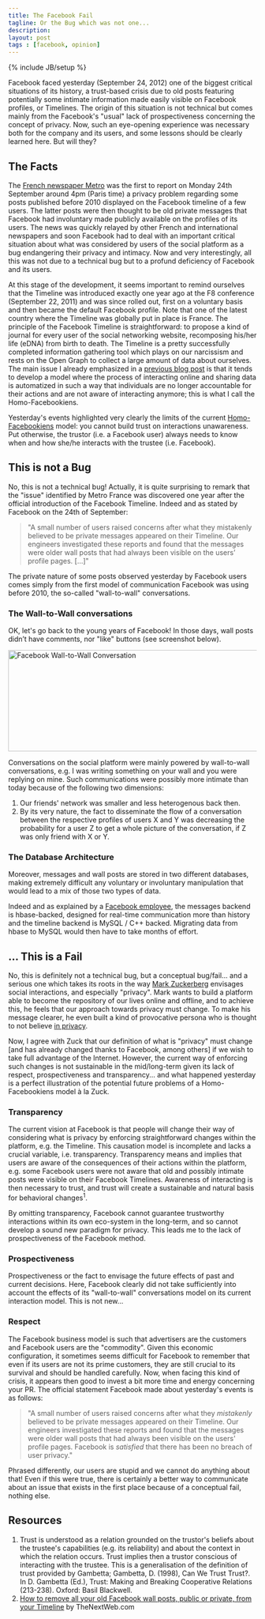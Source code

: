 ```yaml
---
title: The Facebook Fail
tagline: Or the Bug which was not one...
description: 
layout: post
tags : [facebook, opinion]
---
```

{% include JB/setup %}

Facebook faced yesterday (September 24, 2012) one of the biggest critical situations of its history, a trust-based crisis due to old posts featuring potentially some intimate information made easily visible on Facebook profiles, or Timelines. The origin of this situation is not technical but comes mainly from the Facebook's "usual" lack of prospectiveness concerning the concept of privacy. Now, such an eye-opening experience was necessary both for the company and its users, and some lessons should be clearly learned here. But will they?

## The Facts

The [French newspaper Metro](http://www.metrofrance.com/high-tech/facebook-d-anciens-messages-prives-publies-sur-la-timeline/mlix!MDk3LU0hjxIQ/) was the first to report on Monday 24th September around 4pm (Paris time) a privacy problem regarding some posts published before 2010 displayed on the Facebook timeline of a few users. The latter posts were then thought to be old private messages that Facebook had involuntary made publicly available on the profiles of its users. The news was quickly relayed by other French and international newspapers and soon Facebook had to deal with an important critical situation about what was considered by users of the social platform as a bug endangering their privacy and intimacy. Now and very interestingly, all this was not due to a technical bug but to a profund deficiency of Facebook and its users.

At this stage of the development, it seems important to remind ourselves that the Timeline was introduced exactly one year ago at the F8 conference (September 22, 2011) and was since rolled out, first on a voluntary basis and then became the default Facebook profile. Note that one of the latest country where the Timeline was globally put in place is France. The principle of the Facebook Timeline is straightforward: to propose a kind of journal for every user of the social networking website, recomposing his/her life (eDNA) from birth to death. The Timeline is a pretty successfully completed information gathering tool which plays on our narcissism and rests on the Open Graph to collect a large amount of data about ourselves. The main issue I already emphasized in a [previous blog post](http://blog.florianbersier.com/etrust-homo-facebookiens/) is that it tends to develop a model where the process of interacting online and sharing data is automatized in such a way that individuals are no longer accountable for their actions and are not aware of interacting anymore; this is what I call the Homo-Facebookiens.

Yesterday's events highlighted very clearly the limits of the current [Homo-Facebookiens](http://blog.florianbersier.com/etrust-homo-facebookiens/) model: you cannot build trust on interactions unawareness. Put otherwise, the trustor (i.e. a Facebook user) always needs to know when and how she/he interacts with the trustee (i.e. Facebook).


## This is not a Bug

No, this is not a technical bug! Actually, it is quite surprising to remark that the "issue" identified by Metro France was discovered one year after the official introduction of the Facebook Timeline. Indeed and as stated by Facebook on the 24th of September:

>"A small number of users raised concerns after what they mistakenly believed to be private messages appeared on their Timeline. Our engineers investigated these reports and found that the messages were older wall posts that had always been visible on the users’ profile pages. \[...\]"

The private nature of some posts observed yesterday by Facebook users comes simply from the first model of communication Facebook was using before 2010, the so-called "wall-to-wall" conversations.

### The Wall-to-Wall conversations

OK, let's go back to the young years of Facebook! In those days, wall posts didn’t have comments, nor "like" buttons (see screenshot below).

<img src="../img/facebook-wall.jpg" width="612" height="205" alt="Facebook Wall-to-Wall Conversation"/>

Conversations on the social platform were mainly powered by wall-to-wall conversations, e.g. I was writing something on your wall and you were replying on mine. Such communications were possibly more intimate than today because of the following two dimensions:

1. Our friends' network was smaller and less heterogenous back then.
2. By its very nature, the fact to disseminate the flow of a conversation between the respective profiles of users X and Y was decreasing the probability for a user Z to get a whole picture of the conversation, if Z was only friend with X or Y.


### The Database Architecture

Moreover, messages and wall posts are stored in two different databases, making extremely difficult any voluntary or involuntary manipulation that would lead to a mix of those two types of data.

Indeed and as explained by a [Facebook employee](http://news.ycombinator.org/item?id=4567009), the messages backend is hbase-backed, designed for real-time communication more than history and the timeline backend is MySQL / C++ backed. Migrating data from hbase to MySQL would then have to take months of effort.

## ... This is a Fail

No, this is definitely not a technical bug, but a conceptual bug/fail... and a serious one which takes its roots in the way [Mark Zuckerberg](https://www.facebook.com/zuck) envisages social interactions, and especially "privacy". Mark wants to build a platform able to become the repository of our lives online and offline, and to achieve this, he feels that our approach towards privacy must change. To make his message clearer, he even built a kind of provocative persona who is thought to not believe [in privacy](http://www.wired.com/business/2010/04/report-facebook-ceo-mark-zuckerberg-doesnt-believe-in-privacy/).

Now, I agree with Zuck that our definition of what is "privacy" must change \[and has already changed thanks to Facebook, among others\] if we wish to take full advantage of the Internet. However, the current way of enforcing such changes is not sustainable in the mid/long-term given its lack of respect, prospectiveness and transparency... and what happened yesterday is a perfect illustration of the potential future problems of a Homo-Facebookiens model à la Zuck.

### Transparency

The current vision at Facebook is that people will change their way of considering what is privacy by enforcing straightforward changes within the platform, e.g. the Timeline. This causation model is incomplete and lacks a crucial variable, i.e. transparency. Transparency means and implies that users are aware of the consequences of their actions within the platform, e.g. some Facebook users were not aware that old and possibly intimate posts were visible on their Facebook Timelines. Awareness of interacting is then necessary to trust, and trust will create a sustainable and natural basis for behavioral changes<sup>1</sup>.

By omitting transparency, Facebook cannot guarantee trustworthy interactions within its own eco-system in the long-term, and so cannot develop a sound new paradigm for privacy. This leads me to the lack of prospectiveness of the Facebook method.

### Prospectiveness

Prospectiveness or the fact to envisage the future effects of past and current decisions. Here, Facebook clearly did not take sufficiently into account the effects of its "wall-to-wall" conversations model on its current interaction model. This is not new...

### Respect

The Facebook business model is such that advertisers are the customers and Facebook users are the "commodity". Given this economic configuration, it sometimes seems difficult for Facebook to remember that even if its users are not its prime customers, they are still crucial to its survival and should be handled carefully. Now, when facing this kind of crisis, it appears then good to invest a bit more time and energy concerning your PR. The official statement Facebook made about yesterday's events is as follows:

>"A small number of users raised concerns after what they *mistakenly* believed to be private messages appeared on their Timeline. Our engineers investigated these reports and found that the messages were older wall posts that had always been visible on the users' profile pages. Facebook is *satisfied* that there has been no breach of user privacy."

Phrased differently, our users are stupid and we cannot do anything about that! Even if this were true, there is certainly a better way to communicate about an issue that exists in the first place because of a conceptual fail, nothing else.



## Resources

1. Trust is understood as a relation grounded on the trustor's beliefs about the trustee's capabilities (e.g. its reliability) and about the context in which the relation occurs. Trust implies then a trustor conscious of interacting with the trustee. This is a generalisation of the definition of trust provided by Gambetta; Gambetta, D. (1998), Can We Trust Trust?. In D. Gambetta (Ed.), Trust: Making and Breaking Cooperative Relations (213-238). Oxford: Basil Blackwell.
2. [How to remove all your old Facebook wall posts, public or private, from your Timeline](http://thenextweb.com/facebook/2012/09/24/how-hide-old-wall-posts-public-private-facebook-timeline/) by TheNextWeb.com


